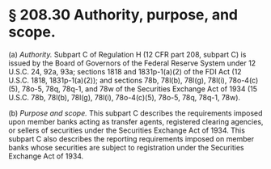 # § 208.30   Authority, purpose, and scope.

(a) *Authority.* Subpart C of Regulation H (12 CFR part 208, subpart C) is issued by the Board of Governors of the Federal Reserve System under 12 U.S.C. 24, 92a, 93a; sections 1818 and 1831p-1(a)(2) of the FDI Act (12 U.S.C. 1818, 1831p-1(a)(2)); and sections 78b, 78l(b), 78l(g), 78l(i), 78o-4(c)(5), 78o-5, 78q, 78q-1, and 78w of the Securities Exchange Act of 1934 (15 U.S.C. 78b, 78l(b), 78l(g), 78l(i), 78o-4(c)(5), 78o-5, 78q, 78q-1, 78w).


(b) *Purpose and scope.* This subpart C describes the requirements imposed upon member banks acting as transfer agents, registered clearing agencies, or sellers of securities under the Securities Exchange Act of 1934. This subpart C also describes the reporting requirements imposed on member banks whose securities are subject to registration under the Securities Exchange Act of 1934.




